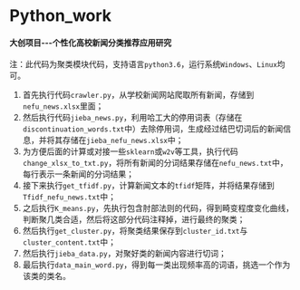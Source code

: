 # Python_work
#### 大创项目---个性化高校新闻分类推荐应用研究

注：此代码为聚类模块代码，支持语言`python3.6`，运行系统`Windows`、`Linux`均可。

1. 首先执行代码`crawler.py`，从学校新闻网站爬取所有新闻，存储到`nefu_news.xlsx`里面；
2. 然后执行代码`jieba_news.py`，利用哈工大的停用词表（存储在`discontinuation_words.txt`中）去除停用词，生成经过结巴切词后的新闻信息，并将其存储在`jieba_nefu_news.xlsx`中；
3. 为方便后面的计算或对接一些`sklearn`或`w2v`等工具，执行代码`change_xlsx_to_txt.py`，将所有新闻的分词结果存储在`nefu_news.txt`中，每行表示一条新闻的分词结果；
4. 接下来执行`get_tfidf.py`，计算新闻文本的`tfidf`矩阵，并将结果存储到`Tfidf_nefu_news.txt`中；
5. 之后执行`K_means.py`，先执行包含肘部法则的代码，得到畸变程度变化曲线，判断聚几类合适，然后将这部分代码注释掉，进行最终的聚类；
6. 然后执行`get_cluster.py`，将聚类结果保存到`cluster_id.txt`与`cluster_content.txt`中；
7. 然后执行`jieba_data.py`，对聚好类的新闻内容进行切词；
8. 最后执行`data_main_word.py`，得到每一类出现频率高的词语，挑选一个作为该类的类名。